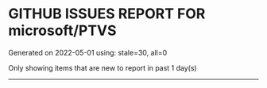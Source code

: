
# GITHUB ISSUES REPORT FOR microsoft/PTVS


Generated on 2022-05-01 using: stale=30, all=0


Only showing items that are new to report in past 1 day(s)


---

